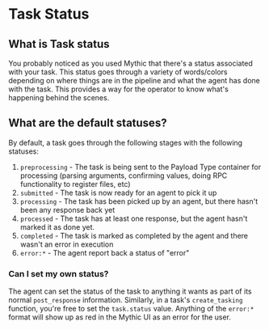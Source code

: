# Task Status

## What is Task status

You probably noticed as you used Mythic that there's a status associated with your task. This status goes through a variety of words/colors depending on where things are in the pipeline and what the agent has done with the task. This provides a way for the operator to know what's happening behind the scenes.

## What are the default statuses?

By default, a task goes through the following stages with the following statuses:

1. `preprocessing` - The task is being sent to the Payload Type container for processing (parsing arguments, confirming values, doing RPC functionality to register files, etc)
2. `submitted` - The task is now ready for an agent to pick it up
3. `processing` - The task has been picked up by an agent, but there hasn't been any response back yet
4. `processed` - The task has at least one response, but the agent hasn't marked it as done yet.
5. `completed` - The task is marked as completed by the agent and there wasn't an error in execution
6. `error:*` - The agent report back a status of "error"

### Can I set my own status?

The agent can set the status of the task to anything it wants as part of its normal `post_response` information. Similarly, in a task's `create_tasking` function, you're free to set the `task.status` value. Anything of the `error:*` format will show up as red in the Mythic UI as an error for the user.
